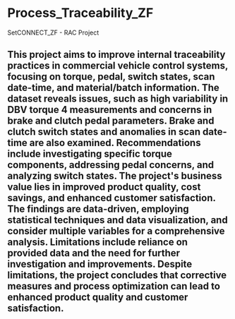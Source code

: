 # Process_Traceability_ZF
SetCONNECT_ZF - RAC Project

## This project aims to improve internal traceability practices in commercial vehicle control systems, focusing on torque, pedal, switch states, scan date-time, and material/batch information. The dataset reveals issues, such as high variability in DBV torque 4 measurements and concerns in brake and clutch pedal parameters. Brake and clutch switch states and anomalies in scan date-time are also examined. Recommendations include investigating specific torque components, addressing pedal concerns, and analyzing switch states. The project's business value lies in improved product quality, cost savings, and enhanced customer satisfaction. The findings are data-driven, employing statistical techniques and data visualization, and consider multiple variables for a comprehensive analysis. Limitations include reliance on provided data and the need for further investigation and improvements. Despite limitations, the project concludes that corrective measures and process optimization can lead to enhanced product quality and customer satisfaction. 
